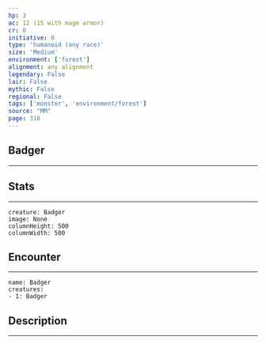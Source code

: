 ```yaml
---
hp: 3
ac: 12 (15 with mage armor)
cr: 0
initiative: 0
type: 'humanoid (any race)'    
size: 'Medium'
environment: ['forest']
alignment: any alignment
legendary: False
lair: False
mythic: False
regional: False
tags: ['monster', 'environment/forest']
source: "MM"
page: 318
---
```


## Badger
---



## Stats
---

```statblock
creature: Badger
image: None
columnHeight: 500
columnWidth: 500
```

## Encounter
---

```encounter-table
name: Badger
creatures:
- 1: Badger
```

## Description
---




